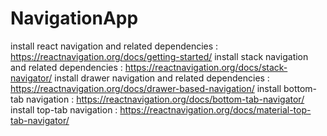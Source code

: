 # NavigationApp
install react navigation and related dependencies :  https://reactnavigation.org/docs/getting-started/
install stack navigation and related dependencies :  https://reactnavigation.org/docs/stack-navigator/
install drawer navigation and related dependencies : https://reactnavigation.org/docs/drawer-based-navigation/
install bottom-tab navigation : https://reactnavigation.org/docs/bottom-tab-navigator/
install  top-tab navigation : https://reactnavigation.org/docs/material-top-tab-navigator/
